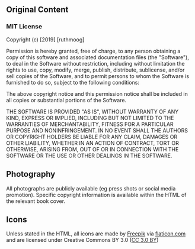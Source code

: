 ## Original Content

### MIT License

Copyright (c) [2019] [ruthmoog]

Permission is hereby granted, free of charge, to any person obtaining a copy of this software and associated documentation files (the "Software"), to deal in the Software without restriction, including without limitation the rights to use, copy, modify, merge, publish, distribute, sublicense, and/or sell copies of the Software, and to permit persons to whom the Software is furnished to do so, subject to the following conditions:

The above copyright notice and this permission notice shall be included in all copies or substantial portions of the Software.

THE SOFTWARE IS PROVIDED "AS IS", WITHOUT WARRANTY OF ANY KIND, EXPRESS OR IMPLIED, INCLUDING BUT NOT LIMITED TO THE WARRANTIES OF MERCHANTABILITY, FITNESS FOR A PARTICULAR PURPOSE AND NONINFRINGEMENT. IN NO EVENT SHALL THE AUTHORS OR COPYRIGHT HOLDERS BE LIABLE FOR ANY CLAIM, DAMAGES OR OTHER LIABILITY, WHETHER IN AN ACTION OF CONTRACT, TORT OR OTHERWISE, ARISING FROM, OUT OF OR IN CONNECTION WITH THE SOFTWARE OR THE USE OR OTHER DEALINGS IN THE SOFTWARE.

## Photography 

All photographs are publicly available (eg press shots or social media promotion).  Specific copyright information is available within the HTML of the relevant book cover.

## Icons

Unless stated in the HTML, all icons are made by [Freepik](https://www.freepik.com/) via [flaticon.com](www/flaticon.com) and are licensed under Creative Commons BY 3.0 ([CC 3.0 BY](http://creativecommons.org/licenses/by/3.0/))